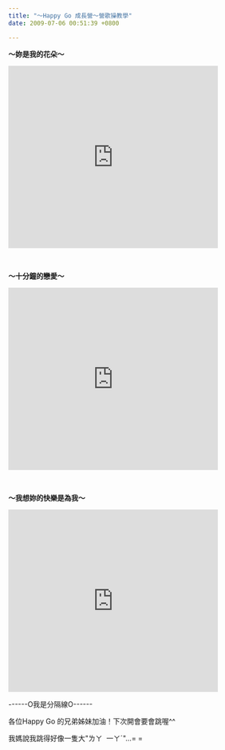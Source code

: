 ```yaml
---
title: "～Happy Go 成長營～營歌操教學"
date: 2009-07-06 00:51:39 +0800

---
```



<strong>～妳是我的花朵～</strong>



<iframe height="365" scrolling="no" width="420" frameborder="0" src="http://vlog.xuite.net/vlog/guest/external.php?media_id=b2V5MmV5LTIwNzMzNTMuZmx2&amp;pt=0&amp;ar=0&amp;as=0" marginheight="0" marginwidth="0"></iframe>



&nbsp;



<strong>～十分鐘的戀愛～</strong>



<iframe height="365" scrolling="no" width="420" frameborder="0" src="http://vlog.xuite.net/vlog/guest/external.php?media_id=ZXJJUFNtLTIwNzM0MDEuZmx2&amp;pt=0&amp;ar=0&amp;as=0" marginheight="0" marginwidth="0"></iframe>



&nbsp;



<strong>～我想妳的快樂是為我～</strong>



<iframe height="365" scrolling="no" width="420" frameborder="0" src="http://vlog.xuite.net/vlog/guest/external.php?media_id=Q1g1RDNzLTIwNzU1MjMuZmx2&amp;pt=0&amp;ar=0&amp;as=0" marginheight="0" marginwidth="0"></iframe>



------O我是分隔線O------



各位Happy Go 的兄弟姊妹加油！下次開會要會跳喔^^



我媽說我跳得好像一隻大"ㄌㄚ&nbsp; 一ㄚˊ"...= =


